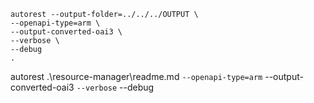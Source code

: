 ```
autorest --output-folder=../../../OUTPUT \
--openapi-type=arm \
--output-converted-oai3 \
--verbose \
--debug
.
```


autorest .\resource-manager\readme.md `
--openapi-type=arm `
--output-converted-oai3 `
--verbose `
--debug 